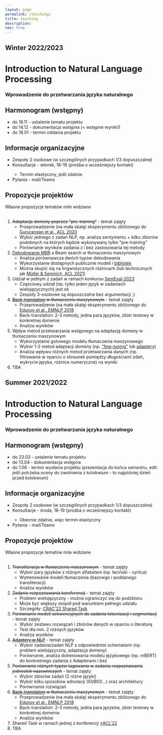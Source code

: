 ```yaml
---
layout: page
permalink: /teaching/
title: teaching
description:
nav: true
---
```


<div class="teaching">
    <h2 class="year">Winter 2022/2023</h2>
    <h1 class="title">Introduction to Natural Language Processing</h1>
    <h3 class="subtitle">Wprowadzenie do przetwarzania języka naturalnego</h3>
    <h2 class="info">Harmonogram (wstępny)</h2>
        <ul>
            <li>do 16.11 - ustalenie tematu projektu</li>
            <li>do 14.12 - dokumentacja wstępna (+ wstępne wyniki!)</li>
            <li>do 18.01 - termin oddania projektu</li>
        </ul>
    <h2 class="info">Informacje organizacyjne</h2>
        <ul>
            <li>Zespoły 2 osobowe (w szczególnych przypadkach 1/3 dopuszczalne)</li>
            <li>Konsultacje - wtorek, 18-19 (prośba o wcześniejszy kontakt)</li>
            <ul>
                <li>Termin elastyczny, jeśli zdalnie.</li>
            </ul>
            <li>Pytania - mail/Teams</li>
        </ul>
    <h2 class="info">Propozycje projektów</h2>
    Własne propozycje tematów mile widziane
        <br><br>
        <ol>
            <li><span style="text-decoration: line-through;">Adaptacja domeny poprzez "pre-training"</span> - temat zajęty
            <ul>
                <li>Przeprowadzenie (na mała skalę) eksperymentu zbliżonego do <a href="https://aclanthology.org/2020.acl-main.740.pdf">Gururangan et al., ACL 2020</a></li>
                <li>Wybór jednego z zadań NLP, np. analiza sentymentu + kilku zbiorów podobnych na których będzie wykonywany tylko "pre-training"</li>
                <li>Porównanie wyników zadania z i bez zastosowania tej metody</li>
            </ul>
            </li>
            <li><a href="https://suzyahyah.github.io/bayesian%20inference/machine%20translation/2022/02/15/mbr-decoding.html">Dekodowanie MBR</a> a Beam search w tłumaczeniu maszynowym
            <ul>
                <li>Analiza porównawcza dwóch typów dekodowania</li>
                <li>Wykorzystanie dostępnych publicznie modeli i <a href="https://github.com/Roxot/mbr-nmt">bibliotek</a></li>
                <li>Można skupić się na lingwistycznych różnicach (lub technicznych jak <a href="https://aclanthology.org/2021.acl-long.22.pdf">Müller & Sennrich, ACL 2021</a>)</li>
            </ul>
            </li>
            <li>Udział w jednym z zadań w ramach konkursu <a href="https://semeval.github.io/SemEval2023/tasks">SemEval-2023</a>
            <ul>
                <li>Częściowy udział (np. tylko jeden język w zadaniach wielojęzycznych) jest ok</li>
                <li>Zespoły 3-osobowe są dopuszczalne bez argumentacji ;)</li>
            </ul>
            </li>
            <li><span style="text-decoration: line-through;"><a href="https://aclanthology.org/P16-1009.pdf">Back-translation</a> w tłumaczeniu maszynowym</span> - temat zajęty
            <ul>
                <li>Przeprowadzenie (na mała skalę) eksperymentu zbliżonego do <a href="https://aclanthology.org/D18-1045.pdf">Edunov et al., EMNLP 2018</a></li>
                <li>Back-translation: 2-3 metody, jedna para języków, zbiór testowy w konkretnej domenie</li>
                <li>Analiza wyników</li>
            </ul>
            </li>
            <li>Wpływ metod przetwarzania wstępnego na adaptację domeny w tłumaczeniu maszynowym
            <ul>
                <li>Wykorzystanie gotowego modelu tłumaczenia maszynowego</li>
                <li>Wybór 1-2 metod adaptacji domeny (np. <a href="https://arxiv.org/abs/1612.06897">"fine-tuning"</a> lub <a href="https://aclanthology.org/D19-1165.pdf">adaptery</a>)</li>
                <li>Analiza wpływu różnych metod przetwarzania danych (np. filtrowanie w oparciu o stosunek pomiędzy długościami zdań, wykrycie języka, różnice numeryczne) na wyniki</li>
            </ul>
            </li>
            <li>TBA</li>
        </ol>
    <h2 class="year">Summer 2021/2022</h2>
    <h1 class="title">Introduction to Natural Language Processing</h1>
    <h3 class="subtitle">Wprowadzenie do przetwarzania języka naturalnego</h3>
    <h2 class="info">Harmonogram (wstępny)</h2>
        <ul>
            <li>do 23.03 - ustalenie tematu projektu</li>
            <li>do 13.04 - dokumentacja wstępna</li>
            <li>do 1.06 - termin wysłania projektu (prezentacja do końca semestru, edit: jeśli potrzeba oceny do zwolnienia z kolokwium - to najpóźniej dzień przed kolokwium)</li>
        </ul>
    <h2 class="info">Informacje organizacyjne</h2>
        <ul>
            <li>Zespoły 2 osobowe (w szczególnych przypadkach 1/3 dopuszczalne)</li>
            <li>Konsultacje - środa, 18-19 (prośba o wcześniejszy kontakt)</li>
            <ul>
                <li>Obecnie zdalnie, więc termin elastyczny</li>
            </ul>
            <li>Pytania - mail/Teams</li>
        </ul>
    <h2 class="info">Propozycje projektów</h2>
    Własne propozycje tematów mile widziane
        <br><br>
        <ol>
            <li><span style="text-decoration: line-through;">Transliteracja w tłumaczeniu maszynowym</span> - temat zajęty
            <ul>
                <li>Wybór pary języków z różnym alfabetem (np. łaciński - cyrlica)</li>
                <li>Wytrenowanie modeli tłumaczenia (bazowgo i poddanego transliteracji)</li>
                <li>Analiza wyników</li>
            </ul>
            </li>
            <li><span style="text-decoration: line-through;">Zadanie rozpoznawania koreferencji</span> - temat zajęty
            <ul>
                <li>Problem wielojęzyczny - można ograniczyć się do podzbioru</li>
                <li>Może być większy zespół pod warunkiem pełnego udziału</li>
                <li>Szczegóły: <a href="https://ufal.mff.cuni.cz/corefud/crac22">CRAC'22 Shared Task</a></li>
            </ul>
            </li>
            <li><span style="text-decoration: line-through;">Porównanie modeli sekwencyjnych do zadania tokenizacji i segmentacji</span> - temat zajęty
            <ul>
                <li>Wybór zestawu rozwiązań i zbiórów danych w oparciu o literaturę</li>
                <li>Test dla min. 2 różnych języków</li>
                <li>Analiza wyników</li>
            </ul>
            </li>
            <li><span style="text-decoration: line-through;"><a href="https://adapterhub.ml/">Adaptery w NLP</a></span> - temat zajęty
            <ul>
                <li>Wybór zadania/zadań NLP z odpowiednimi schematami (np. problem wielojęzyczny, adaptacja domeny)</li>
                <li>Porównanie, analiza dotrenowania modelu językowego (np. mBERT) do konkretnego zadania z Adapterami i bez</li>
            </ul>
            </li>
            <li><span style="text-decoration: line-through;">Porównanie różnych typów tagowania w zadaniu rozpoznawania jednostek nazewniczych</span> - temat zajęty
            <ul>
                <li>Wybór zbiorów zadań (2 różne języki)</li>
                <li>Wybór kilku sposobów adnotacji (IO/BIO/...) oraz architektury</li>
                <li>Porównianie rozwiązań</li>
            </ul>
            </li>
            <li><span style="text-decoration: line-through;"><a href="https://aclanthology.org/P16-1009.pdf">Back-translation</a> w tłumaczeniu maszynowym</span> - temat zajęty
            <ul>
                <li>Przeprowadzenie (na mała skalę) eksperymentu zbliżonego do <a href="https://aclanthology.org/D18-1045.pdf">Edunov et al., EMNLP 2018</a></li>
                <li>Back-translation: 2-3 metody, jedna para języków, zbiór testowy w konkretnej domenie</li>
                <li>Analiza wyników</li>
            </ul>
            </li>
            <li>Shared Task w ramach jednej z konferencji <a href="https://www.aclweb.org/portal/content/list-upcoming-workshops-and-co-located-events-acl-coling-emnlp-and-naacl-hlt-2022">*ACL'22</a></li>
            <li>TBA</li>
        </ol>
</div>

